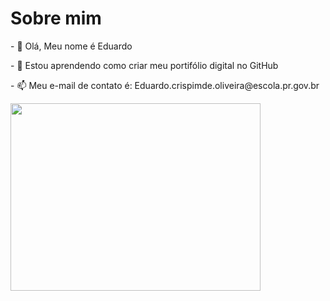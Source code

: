 <h1> Sobre mim </h2>
<p>- 👋 Olá, Meu nome é Eduardo </p>
<p>- 👀 Estou aprendendo como criar meu portifólio digital no GitHub</p>
<p>- 📫 Meu e-mail de contato é: Eduardo.crispimde.oliveira@escola.pr.gov.br</p>
<img src='https://canaldoensino.com.br/blog/wp-content/uploads/2018/06/estudante_internacional_Prancheta-1.jpg' width="400px" height="300px" >
